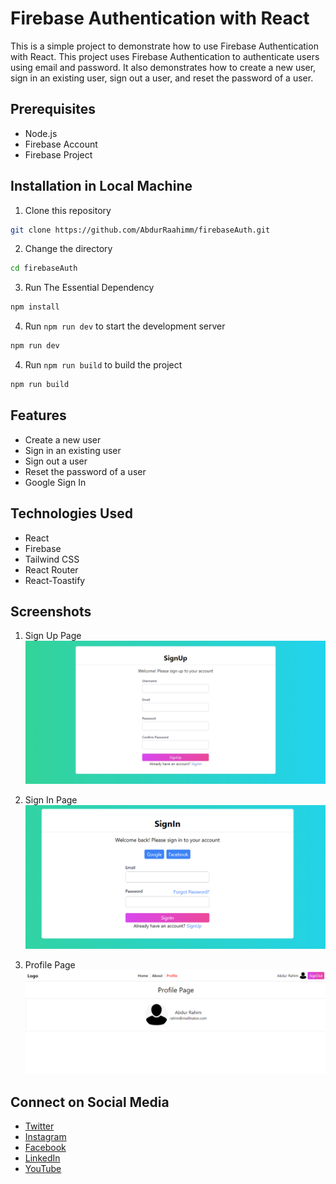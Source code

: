 # Firebase Authentication with React

This is a simple project to demonstrate how to use Firebase Authentication with React. This project uses Firebase Authentication to authenticate users using email and password. It also demonstrates how to create a new user, sign in an existing user, sign out a user, and reset the password of a user.

## Prerequisites
- Node.js
- Firebase Account
- Firebase Project


## Installation in Local Machine
1. Clone this repository
```bash
git clone https://github.com/AbdurRaahimm/firebaseAuth.git
```
2. Change the directory
```bash
cd firebaseAuth
```
3. Run The Essential Dependency
```bash
npm install
```
4. Run `npm run dev` to start the development server
```bash
npm run dev
```
4. Run `npm run build` to build the project
```bash
npm run build
```


## Features 
- Create a new user
- Sign in an existing user
- Sign out a user
- Reset the password of a user
- Google Sign In

## Technologies Used
- React
- Firebase
- Tailwind CSS
- React Router
- React-Toastify

## Screenshots
1. Sign Up Page
![Sign Up Page](./public/image.png)

2. Sign In Page
![Sign In Page](./public/image-1.png)

3. Profile Page
![alt text](./public/image-2.png)



## Connect on Social Media
- [Twitter](https://twitter.com/AbdurRahim4G)
- [Instagram](https://www.instagram.com/abdurrahim4g/)
- [Facebook](https://www.facebook.com/Rahim72446)
- [LinkedIn](https://www.linkedin.com/in/abdur-rahim4g/)
- [YouTube](https://youtube.com/@AbdurRahimm)




